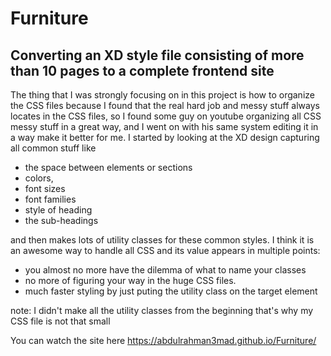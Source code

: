 # Furniture
## Converting an XD style file consisting of more than 10 pages to a complete frontend site 

The thing that I was strongly focusing on in this project is how to organize the CSS files because I found that the real hard job and messy stuff always locates in the CSS files, so I found some 
guy on youtube organizing all CSS messy stuff in a great way, and I went on with his same system editing it in a way make it better for me. 
I started by looking at the XD design capturing all common stuff like 
- the space between elements or sections
- colors,
- font sizes
- font families 
- style of heading
- the sub-headings

and then makes lots of utility classes for these common styles. I think it is an awesome way to handle all CSS and its value appears in multiple points:
- you almost no more have the dilemma of what to name your classes
- no more of figuring your way in the huge CSS files.
- much faster styling by just puting the utility class on the target element 

note: I didn't make all the utility classes from the beginning that's why my CSS file is not that small


You can watch the site here
https://abdulrahman3mad.github.io/Furniture/
